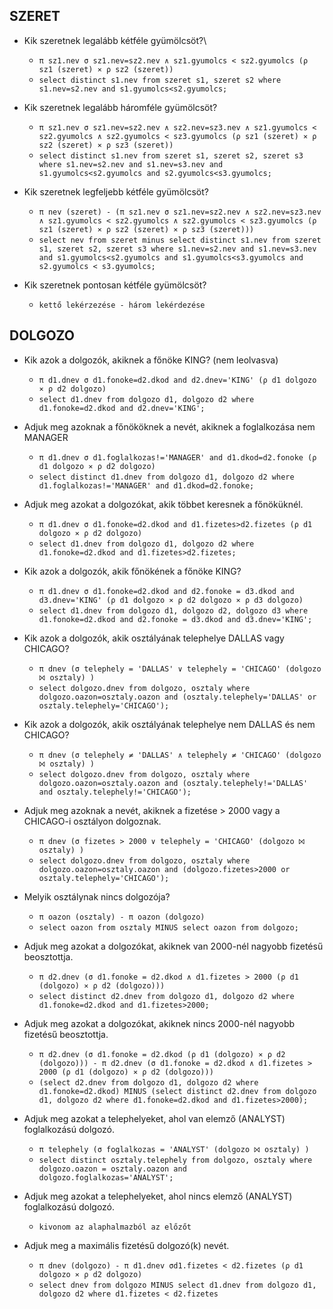 ## SZERET
- Kik szeretnek legalább kétféle gyümölcsöt?\
    - `π sz1.nev σ sz1.nev=sz2.nev ∧ sz1.gyumolcs < sz2.gyumolcs (ρ sz1 (szeret) ⨯ ρ sz2 (szeret))`
    - `select distinct s1.nev from szeret s1, szeret s2 where s1.nev=s2.nev and s1.gyumolcs<s2.gyumolcs;`

- Kik szeretnek legalább háromféle gyümölcsöt?
    - `π sz1.nev σ sz1.nev=sz2.nev ∧ sz2.nev=sz3.nev ∧ sz1.gyumolcs < sz2.gyumolcs ∧ sz2.gyumolcs < sz3.gyumolcs (ρ sz1 (szeret) ⨯ ρ sz2 (szeret) ⨯ ρ sz3 (szeret))`
    - `select distinct s1.nev from szeret s1, szeret s2, szeret s3 where s1.nev=s2.nev and s1.nev=s3.nev and s1.gyumolcs<s2.gyumolcs and s2.gyumolcs<s3.gyumolcs;`

- Kik szeretnek legfeljebb kétféle gyümölcsöt?
    - `π nev (szeret) - (π sz1.nev σ sz1.nev=sz2.nev ∧ sz2.nev=sz3.nev ∧ sz1.gyumolcs < sz2.gyumolcs ∧ sz2.gyumolcs < sz3.gyumolcs (ρ sz1 (szeret) ⨯ ρ sz2 (szeret) ⨯ ρ sz3 (szeret)))`
    - `select nev from szeret minus select distinct s1.nev from szeret s1, szeret s2, szeret s3 where s1.nev=s2.nev and s1.nev=s3.nev and s1.gyumolcs<s2.gyumolcs and s1.gyumolcs<s3.gyumolcs and s2.gyumolcs < s3.gyumolcs;`

- Kik szeretnek pontosan kétféle gyümölcsöt?
    - `kettő lekérzezése - három lekérdezése`

## DOLGOZO

- Kik azok a dolgozók, akiknek a főnöke KING? (nem leolvasva)
    - `π d1.dnev σ d1.fonoke=d2.dkod and d2.dnev='KING' (ρ d1 dolgozo ⨯ ρ d2 dolgozo)`
    - `select d1.dnev from dolgozo d1, dolgozo d2 where d1.fonoke=d2.dkod and d2.dnev='KING';`

- Adjuk meg azoknak a főnököknek a nevét, akiknek a foglalkozása nem MANAGER
    - `π d1.dnev σ d1.foglalkozas!='MANAGER' and d1.dkod=d2.fonoke (ρ d1 dolgozo ⨯ ρ d2 dolgozo)`
    - `select distinct d1.dnev from dolgozo d1, dolgozo d2 where d1.foglalkozas!='MANAGER' and d1.dkod=d2.fonoke;`

- Adjuk meg azokat a dolgozókat, akik többet keresnek a főnöküknél.
    - `π d1.dnev σ d1.fonoke=d2.dkod and d1.fizetes>d2.fizetes (ρ d1 dolgozo ⨯ ρ d2 dolgozo)`
    - `select d1.dnev from dolgozo d1, dolgozo d2 where d1.fonoke=d2.dkod and d1.fizetes>d2.fizetes;`

- Kik azok a dolgozók, akik főnökének a főnöke KING?
    - `π d1.dnev σ d1.fonoke=d2.dkod and d2.fonoke = d3.dkod and d3.dnev='KING' (ρ d1 dolgozo ⨯ ρ d2 dolgozo ⨯ ρ d3 dolgozo)`
    - `select d1.dnev from dolgozo d1, dolgozo d2, dolgozo d3 where d1.fonoke=d2.dkod and d2.fonoke = d3.dkod and d3.dnev='KING';`

- Kik azok a dolgozók, akik osztályának telephelye DALLAS vagy CHICAGO?
    - `π dnev (σ telephely = 'DALLAS' ∨ telephely = 'CHICAGO' (dolgozo ⨝ osztaly) )`
    - `select dolgozo.dnev from dolgozo, osztaly where dolgozo.oazon=osztaly.oazon and (osztaly.telephely='DALLAS' or osztaly.telephely='CHICAGO');`

- Kik azok a dolgozók, akik osztályának telephelye nem DALLAS és nem CHICAGO?
    - `π dnev (σ telephely ≠ 'DALLAS' ∧ telephely ≠ 'CHICAGO' (dolgozo ⨝ osztaly) )`
    - `select dolgozo.dnev from dolgozo, osztaly where dolgozo.oazon=osztaly.oazon and (osztaly.telephely!='DALLAS' and osztaly.telephely!='CHICAGO');`

- Adjuk meg azoknak a nevét, akiknek a fizetése > 2000 vagy a CHICAGO-i osztályon dolgoznak.
    - `π dnev (σ fizetes > 2000 ∨ telephely = 'CHICAGO' (dolgozo ⨝ osztaly) )`
    - `select dolgozo.dnev from dolgozo, osztaly where dolgozo.oazon=osztaly.oazon and (dolgozo.fizetes>2000 or osztaly.telephely='CHICAGO');`

- Melyik osztálynak nincs dolgozója?
    - `π oazon (osztaly) - π oazon (dolgozo)`
    - `select oazon from osztaly MINUS select oazon from dolgozo;`

- Adjuk meg azokat a dolgozókat, akiknek van 2000-nél nagyobb fizetésű beosztottja.
    - `π d2.dnev (σ d1.fonoke = d2.dkod ∧ d1.fizetes > 2000 (ρ d1 (dolgozo) ⨯ ρ d2 (dolgozo)))`
    - `select distinct d2.dnev from dolgozo d1, dolgozo d2 where d1.fonoke=d2.dkod and d1.fizetes>2000;`

- Adjuk meg azokat a dolgozókat, akiknek nincs 2000-nél nagyobb fizetésű beosztottja.
    - `π d2.dnev (σ d1.fonoke = d2.dkod (ρ d1 (dolgozo) ⨯ ρ d2 (dolgozo))) - π d2.dnev (σ d1.fonoke = d2.dkod ∧ d1.fizetes > 2000 (ρ d1 (dolgozo) ⨯ ρ d2 (dolgozo)))`
    - `(select d2.dnev from dolgozo d1, dolgozo d2 where d1.fonoke=d2.dkod) MINUS (select distinct d2.dnev from dolgozo d1, dolgozo d2 where d1.fonoke=d2.dkod and d1.fizetes>2000);`

- Adjuk meg azokat a telephelyeket, ahol van elemző (ANALYST) foglalkozású dolgozó.
    - `π telephely (σ foglalkozas = 'ANALYST' (dolgozo ⨝ osztaly) )`
    - `select distinct osztaly.telephely from dolgozo, osztaly where dolgozo.oazon = osztaly.oazon and dolgozo.foglalkozas='ANALYST';`

- Adjuk meg azokat a telephelyeket, ahol nincs elemző (ANALYST) foglalkozású dolgozó.
    - `kivonom az alaphalmazból az előzőt`

- Adjuk meg a maximális fizetésű dolgozó(k) nevét.
    - `π dnev (dolgozo) - π d1.dnev σd1.fizetes < d2.fizetes (ρ d1 dolgozo ⨯ ρ d2 dolgozo)`
    - `select dnev from dolgozo MINUS select d1.dnev from dolgozo d1, dolgozo d2 where d1.fizetes < d2.fizetes`